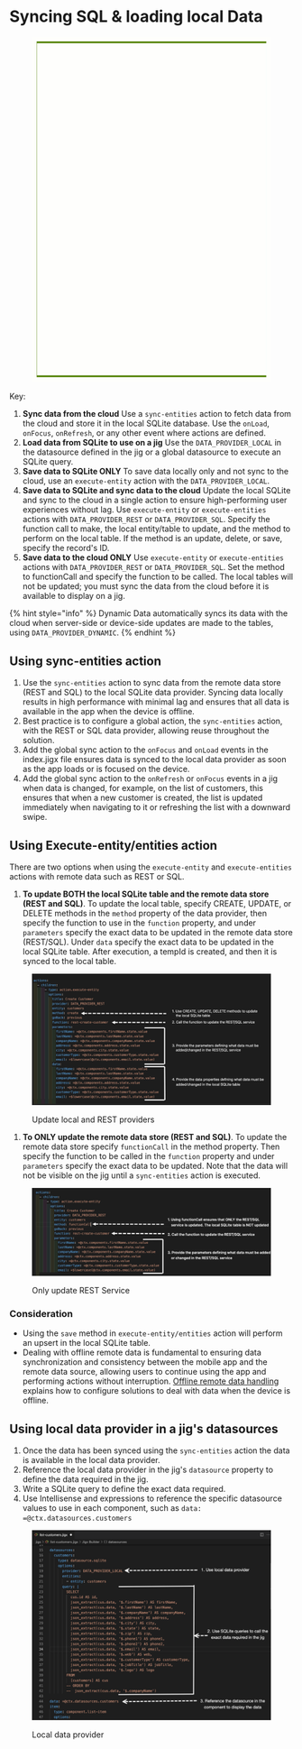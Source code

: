 # Syncing SQL & loading local Data

<figure><img src="../../../../.gitbook/assets/data-remotesync.gif" alt="" width="563"><figcaption></figcaption></figure>

Key:

1. **Sync data from the cloud** Use a `sync-entities` action to fetch data from the cloud and store it in the local SQLite database. Use the `onLoad`, `onFocus`, `onRefresh`, or any other event where actions are defined.
2. **Load data from SQLite to use on a jig** Use the `DATA_PROVIDER_LOCAL` in the datasource defined in the jig or a global datasource to execute an SQLite query.
3. **Save data to SQLite ONLY** To save data locally only and not sync to the cloud, use an `execute-entity` action with the `DATA_PROVIDER_LOCAL`.
4. **Save data to SQLite and sync data to the cloud** Update the local SQLite and sync to the cloud in a single action to ensure high-performing user experiences without lag. Use `execute-entity` or `execute-entities` actions with `DATA_PROVIDER_REST` or `DATA_PROVIDER_SQL`. Specify the function call to make, the local entity/table to update, and the method to perform on the local table. If the method is an update, delete, or save, specify the record's ID.
5. **Save data to the cloud ONLY** Use `execute-entity` or `execute-entities` actions with `DATA_PROVIDER_REST` or `DATA_PROVIDER_SQL`. Set the method to functionCall and specify the function to be called. The local tables will not be updated; you must sync the data from the cloud before it is available to display on a jig.

{% hint style="info" %}
Dynamic Data automatically syncs its data with the cloud when server-side or device-side updates are made to the tables, using `DATA_PROVIDER_DYNAMIC`.
{% endhint %}

## Using sync-entities action

1. Use the `sync-entities` action to sync data from the remote data store (REST and SQL) to the local SQLite data provider. Syncing data locally results in high performance with minimal lag and ensures that all data is available in the app when the device is offline.
2. Best practice is to configure a global action, the `sync-entities` action, with the REST or SQL data provider, allowing reuse throughout the solution.
3. Add the global sync action to the `onFocus` and `onLoad` events in the index.jigx file ensures data is synced to the local data provider as soon as the app loads or is focused on the device.
4. Add the global sync action to the `onRefresh` or `onFocus` events in a jig when data is changed, for example, on the list of customers, this ensures that when a new customer is created, the list is updated immediately when navigating to it or refreshing the list with a downward swipe.

## Using Execute-entity/entities action

There are two options when using the `execute-entity` and `execute-entities` actions with remote data such as REST or SQL.

1. **To update BOTH the local SQLite table and the remote data store (REST and SQL)**. To update the local table, specify CREATE, UPDATE, or DELETE methods in the `method` property of the data provider, then specify the function to use in the `function` property, and under `parameters` specify the exact data to be updated in the remote data store (REST/SQL). Under `data` specify the exact data to be updated in the local SQLite table. After execution, a tempId is created, and then it is synced to the local table.

<figure><img src="../../../../.gitbook/assets/SyncLocalRemote.png" alt="Update local and REST providers"><figcaption><p>Update local and REST providers</p></figcaption></figure>

1. **To ONLY update the remote data store (REST and SQL)**. To update the remote data store specify `functionCall` in the method property. Then specify the function to be called in the `function` property and under `parameters` specify the exact data to be updated. Note that the data will not be visible on the jig until a `sync-entities` action is executed.

<figure><img src="../../../../.gitbook/assets/SyncRemote.png" alt="Only update REST Service"><figcaption><p>Only update REST Service</p></figcaption></figure>

### Consideration

* Using the `save` method in `execute-entity/entities` action will perform an upsert in the local SQLite table.
* Dealing with offline remote data is fundamental to ensuring data synchronization and consistency between the mobile app and the remote data source, allowing users to continue using the app and performing actions without interruption. [Offline remote data handling](../../offline-remote-data-handling.md) explains how to configure solutions to deal with data when the device is offline.

## Using local data provider in a jig's datasources

1. Once the data has been synced using the `sync-entities` action the data is available in the local data provider.
2. Reference the local data provider in the jig's `datasource` property to define the data required in the jig.
3. Write a SQLite query to define the exact data required.
4. Use Intellisense and expressions to reference the specific datasource values to use in each component, such as `data: =@ctx.datasources.customers`

<figure><img src="../../../../.gitbook/assets/REST-localdatasource.png" alt="Local data provider"><figcaption><p>Local data provider</p></figcaption></figure>
